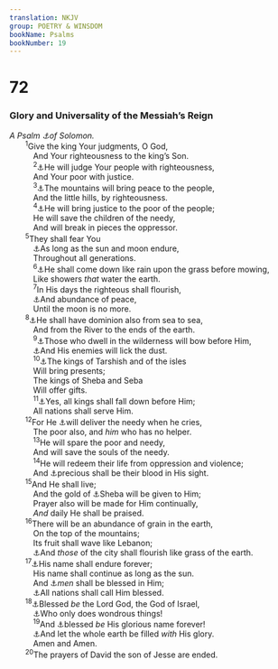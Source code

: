 ```yaml
---
translation: NKJV
group: POETRY & WINSDOM
bookName: Psalms 
bookNumber: 19
---
```


<div class="title"><h1>72</h1><h3>Glory and Universality of the Messiah’s Reign</h3><i>A Psalm <a data-toggle="tooltip" data-placement="bottom" title="Ps. 127:title">⚓</a>of Solomon.</i></div>
<span class="verse thi_72_1">  <sup>1</sup>Give the king Your judgments, O God,<br/>   And Your righteousness to the king’s Son.<br/></span>
<span class="verse thi_72_2">   <sup>2</sup><a data-toggle="tooltip" data-placement="bottom" title="(Is. 9:7; 11:2–5; 32:1)">⚓</a>He will judge Your people with righteousness,<br/>   And Your poor with justice.<br/></span>
<span class="verse thi_72_3">   <sup>3</sup><a data-toggle="tooltip" data-placement="bottom" title="Ps. 85:10">⚓</a>The mountains will bring peace to the people,<br/>   And the little hills, by righteousness.<br/></span>
<span class="verse thi_72_4">   <sup>4</sup><a data-toggle="tooltip" data-placement="bottom" title="Is. 11:4">⚓</a>He will bring justice to the poor of the people;<br/>   He will save the children of the needy,<br/>   And will break in pieces the oppressor.<br/></span>
<span class="verse thi_72_5">  <sup>5</sup>They shall fear You<br/>   <a data-toggle="tooltip" data-placement="bottom" title="Ps. 72:7, 17; 89:36">⚓</a>As long as the sun and moon endure,<br/>   Throughout all generations.<br/></span>
<span class="verse thi_72_6">   <sup>6</sup><a data-toggle="tooltip" data-placement="bottom" title="Deut. 32:2; 2 Sam. 23:4; Hos. 6:3">⚓</a>He shall come down like rain upon the grass before mowing,<br/>   Like showers <i>that</i> water the earth.<br/></span>
<span class="verse thi_72_7">   <sup>7</sup>In His days the righteous shall flourish,<br/>   <a data-toggle="tooltip" data-placement="bottom" title="Is. 2:4">⚓</a>And abundance of peace,<br/>   Until the moon is no more.<br/></span>
<span class="verse thi_72_8">  <sup>8</sup><a data-toggle="tooltip" data-placement="bottom" title="Ex. 23:31; (Is. 9:6; Zech. 9:10)">⚓</a>He shall have dominion also from sea to sea,<br/>   And from the River to the ends of the earth.<br/></span>
<span class="verse thi_72_9">   <sup>9</sup><a data-toggle="tooltip" data-placement="bottom" title="Ps. 74:14; Is. 23:13">⚓</a>Those who dwell in the wilderness will bow before Him,<br/>   <a data-toggle="tooltip" data-placement="bottom" title="Is. 49:23; Mic. 7:17">⚓</a>And His enemies will lick the dust.<br/></span>
<span class="verse thi_72_10">   <sup>10</sup><a data-toggle="tooltip" data-placement="bottom" title="1 Kin. 10:2; 2 Chr. 9:21">⚓</a>The kings of Tarshish and of the isles<br/>   Will bring presents;<br/>   The kings of Sheba and Seba<br/>   Will offer gifts.<br/></span>
<span class="verse thi_72_11">   <sup>11</sup><a data-toggle="tooltip" data-placement="bottom" title="Is. 49:23">⚓</a>Yes, all kings shall fall down before Him;<br/>   All nations shall serve Him.<br/></span>
<span class="verse thi_72_12">  <sup>12</sup>For He <a data-toggle="tooltip" data-placement="bottom" title="Job 29:12">⚓</a>will deliver the needy when he cries,<br/>   The poor also, and <i>him</i> who has no helper.<br/></span>
<span class="verse thi_72_13">   <sup>13</sup>He will spare the poor and needy,<br/>   And will save the souls of the needy.<br/></span>
<span class="verse thi_72_14">   <sup>14</sup>He will redeem their life from oppression and violence;<br/>   And <a data-toggle="tooltip" data-placement="bottom" title="1 Sam. 26:21; (Ps. 116:15)">⚓</a>precious shall be their blood in His sight.<br/></span>
<span class="verse thi_72_15">  <sup>15</sup>And He shall live;<br/>   And the gold of <a data-toggle="tooltip" data-placement="bottom" title="Is. 60:6">⚓</a>Sheba will be given to Him;<br/>   Prayer also will be made for Him continually,<br/>   <i>And</i> daily He shall be praised.<br/></span>
<span class="verse thi_72_16">  <sup>16</sup>There will be an abundance of grain in the earth,<br/>   On the top of the mountains;<br/>   Its fruit shall wave like Lebanon;<br/>   <a data-toggle="tooltip" data-placement="bottom" title="1 Kin. 4:20">⚓</a>And <i>those</i> of the city shall flourish like grass of the earth.<br/></span>
<span class="verse thi_72_17">  <sup>17</sup><a data-toggle="tooltip" data-placement="bottom" title="(Ps. 89:36)">⚓</a>His name shall endure forever;<br/>   His name shall continue as long as the sun.<br/>   And <a data-toggle="tooltip" data-placement="bottom" title="(Gen. 12:3)">⚓</a><i>men</i> shall be blessed in Him;<br/>   <a data-toggle="tooltip" data-placement="bottom" title="Luke 1:48">⚓</a>All nations shall call Him blessed.<br/></span>
<span class="verse thi_72_18">  <sup>18</sup><a data-toggle="tooltip" data-placement="bottom" title="1 Chr. 29:10">⚓</a>Blessed <i>be</i> the Lord God, the God of Israel,<br/>   <a data-toggle="tooltip" data-placement="bottom" title="Ex. 15:11; Job 5:9">⚓</a>Who only does wondrous things!<br/></span>
<span class="verse thi_72_19">   <sup>19</sup>And <a data-toggle="tooltip" data-placement="bottom" title="(Neh. 9:5)">⚓</a>blessed <i>be</i> His glorious name forever!<br/>   <a data-toggle="tooltip" data-placement="bottom" title="Num. 14:21; Hab. 2:14">⚓</a>And let the whole earth be filled <i>with</i> His glory.<br/>   Amen and Amen.<br/></span>
<span class="verse thi_72_20">  <sup>20</sup>The prayers of David the son of Jesse are ended.<br/></span>

